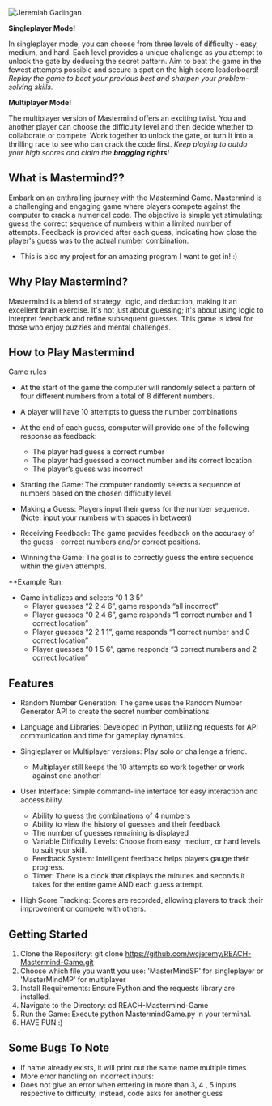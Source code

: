 ![Jeremiah Gadingan](https://github.com/wcjeremy/REACH-Mastermind-Game/assets/116251775/4b029c04-4792-4272-a575-68d559ad0ecd)

__Singleplayer Mode!__

In singleplayer mode, you can choose from three levels of difficulty - easy, medium, and hard. Each level provides a unique challenge as you attempt to unlock the gate by deducing the secret pattern. Aim to beat the game in the fewest attempts possible and secure a spot on the high score leaderboard! *Replay the game to beat your previous best and sharpen your problem-solving skills.*

__Multiplayer Mode!__

The multiplayer version of Mastermind offers an exciting twist. You and another player can choose the difficulty level and then decide whether to collaborate or compete. Work together to unlock the gate, or turn it into a thrilling race to see who can crack the code first. *Keep playing to outdo your high scores and claim the **bragging rights**!*

## What is Mastermind??
 
Embark on an enthralling journey with the Mastermind Game. Mastermind is a challenging and engaging game where players compete against the computer to crack a numerical code. The objective is simple yet stimulating: guess the correct sequence of numbers within a limited number of attempts. Feedback is provided after each guess, indicating how close the player's guess was to the actual number combination. 
* This is also my project for an amazing program I want to get in! :)

## Why Play Mastermind?

Mastermind is a blend of strategy, logic, and deduction, making it an excellent brain exercise. It's not just about guessing; it's about using logic to interpret feedback and refine subsequent guesses. This game is ideal for those who enjoy puzzles and mental challenges.

## How to Play Mastermind 

Game rules

*	At the start of the game the computer will randomly select a pattern of four different numbers from a total of 8 different numbers.
*	A player will have 10 attempts to guess the number combinations
*	At the end of each guess, computer will provide one of the following response as feedback:
     *	The player had guess a correct number
     *	The player had guessed a correct number and its correct location
     *	The player’s guess was incorrect

* Starting the Game: The computer randomly selects a sequence of numbers based on the chosen difficulty level.
* Making a Guess: Players input their guess for the number sequence. (Note: input your numbers with spaces in between)
* Receiving Feedback: The game provides feedback on the accuracy of the guess - correct numbers and/or correct positions.
* Winning the Game: The goal is to correctly guess the entire sequence within the given attempts.

**Example Run:
* Game initializes and selects “0 1 3 5”
     * Player guesses “2 2 4 6”, game responds “all incorrect”
     * Player guesses “0 2 4 6”, game responds “1 correct number and 1 correct location”
     * Player guesses “2 2 1 1”, game responds “1 correct number and 0 correct location”
     * Player guesses “0 1 5 6”, game responds “3 correct numbers and 2 correct location”


## Features

* Random Number Generation: The game uses the Random Number Generator API to create the secret number combinations.
* Language and Libraries: Developed in Python, utilizing requests for API communication and time for gameplay dynamics.
* Singleplayer or Multiplayer versions: Play solo or challenge a friend.
    * Multiplayer still keeps the 10 attempts so work together or work against one another! 
* User Interface: Simple command-line interface for easy interaction and accessibility.
    * Ability to guess the combinations of 4 numbers
    * Ability to view the history of guesses and their feedback
    * The number of guesses remaining is displayed
    * Variable Difficulty Levels: Choose from easy, medium, or hard levels to suit your skill.
    * Feedback System: Intelligent feedback helps players gauge their progress.
    * Timer: There is a clock that displays the minutes and seconds it takes for the entire game AND each guess attempt.



* High Score Tracking: Scores are recorded, allowing players to track their improvement or compete with others.

## Getting Started

1. Clone the Repository: git clone https://github.com/wcjeremy/REACH-Mastermind-Game.git
2. Choose which file you wantt you use: 'MasterMindSP' for singleplayer or 'MasterMindMP' for multiplayer
3. Install Requirements: Ensure Python and the requests library are installed.
4. Navigate to the Directory: cd REACH-Mastermind-Game
5. Run the Game: Execute python MastermindGame.py in your terminal.
6. HAVE FUN :)


## Some Bugs To Note 

* If name already exists, it will print out the same name multiple times
* More error handling on incorrect inputs:
* Does not give an error when entering in more than 3, 4 , 5  inputs respective to difficulty, instead, code asks for another guess

